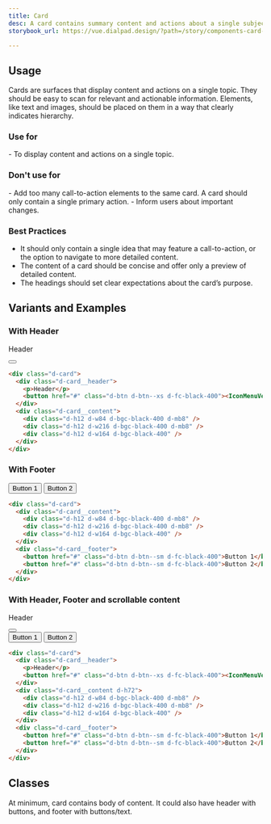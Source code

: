 ```yaml
---
title: Card
desc: A card contains summary content and actions about a single subject. It can be used by itself or within a list, and is generally interactive.
storybook_url: https://vue.dialpad.design/?path=/story/components-card--default

---
```

<code-well-header>
  <div class="d-card">
      <div class="d-card__content">
        <div class="d-h12 d-w84 d-bgc-black-400 d-mb8" />
        <div class="d-h12 d-w216 d-bgc-black-400 d-mb8" />
        <div class="d-h12 d-w164 d-bgc-black-400" />
      </div>
  </div>
</code-well-header>

## Usage

Cards are surfaces that display content and actions on a single topic.
They should be easy to scan for relevant and actionable information. Elements, like text and images, should be placed on them in a way that clearly indicates hierarchy.

<div class="dialtone-usage">
  <div class="dialtone-usage__item dialtone-usage__item--do">
    <h3 class="dialtone-usage__hd dialtone-usage__hd--do"><icon-checkmark /> Use for</h3>
    <div class="dialtone-usage__bd">
<Markdown>
- To display content and actions on a single topic.
</Markdown>
    </div>
  </div>
  <div class="dialtone-usage__item dialtone-usage__item--dont">
    <h3 class="dialtone-usage__hd dialtone-usage__hd--dont"><icon-close /> Don't use for</h3>
    <div class="dialtone-usage__bd">
<Markdown>
- Add too many call-to-action elements to the same card. A card should only contain a single primary action.
- Inform users about important changes.
</Markdown>
    </div>
  </div>
</div>

### Best Practices

- It should only contain a single idea that may feature a call-to-action, or the option to navigate to more detailed content.
- The content of a card should be concise and offer only a preview of detailed content.
- The headings should set clear expectations about the card’s purpose.

## Variants and Examples

### With Header

<code-well-header>
    <div class="d-card">
      <div class="d-card__header">
        <p>Header</p>
        <button href="#" class="d-btn d-btn--xs d-fc-black-400"><IconMenuVertical /></button>
      </div>
      <div class="d-card__content">
        <div class="d-h12 d-w84 d-bgc-black-400 d-mb8" />
        <div class="d-h12 d-w216 d-bgc-black-400 d-mb8" />
        <div class="d-h12 d-w164 d-bgc-black-400" />
      </div>
    </div>
</code-well-header>

```html
<div class="d-card">
  <div class="d-card__header">
    <p>Header</p>
    <button href="#" class="d-btn d-btn--xs d-fc-black-400"><IconMenuVertical /></button>
  </div>
  <div class="d-card__content">
    <div class="d-h12 d-w84 d-bgc-black-400 d-mb8" />
    <div class="d-h12 d-w216 d-bgc-black-400 d-mb8" />
    <div class="d-h12 d-w164 d-bgc-black-400" />
  </div>
</div>
```

### With Footer

<code-well-header>
    <div class="d-card">
      <div class="d-card__content">
        <div class="d-h12 d-w84 d-bgc-black-400 d-mb8" />
        <div class="d-h12 d-w216 d-bgc-black-400 d-mb8" />
        <div class="d-h12 d-w164 d-bgc-black-400" />
      </div>
      <div class="d-card__footer">
        <button href="#" class="d-btn d-btn--sm d-fc-black-400">Button 1</button>
        <button href="#" class="d-btn d-btn--sm d-fc-black-400">Button 2</button>
      </div>  
    </div>
</code-well-header>

```html
<div class="d-card">
  <div class="d-card__content">
    <div class="d-h12 d-w84 d-bgc-black-400 d-mb8" />
    <div class="d-h12 d-w216 d-bgc-black-400 d-mb8" />
    <div class="d-h12 d-w164 d-bgc-black-400" />
  </div>
  <div class="d-card__footer">
    <button href="#" class="d-btn d-btn--sm d-fc-black-400">Button 1</button>
    <button href="#" class="d-btn d-btn--sm d-fc-black-400">Button 2</button>
  </div>
</div>
```

### With Header, Footer and scrollable content

<code-well-header>
    <div class="d-card">
      <div class="d-card__header">
        <p>Header</p>
        <button href="#" class="d-btn d-btn--xs d-fc-black-400"><IconMenuVertical /></button>
      </div>
      <div class="d-card__content d-h72">
        <div class="d-h12 d-w84 d-bgc-black-400 d-mb8" />
        <div class="d-h12 d-w216 d-bgc-black-400 d-mb8" />
        <div class="d-h12 d-w164 d-bgc-black-400" />
      </div>
      <div class="d-card__footer">
        <button href="#" class="d-btn d-btn--sm d-fc-black-400">Button 1</button>
        <button href="#" class="d-btn d-btn--sm d-fc-black-400">Button 2</button>
      </div>  
    </div>
</code-well-header>

```html
<div class="d-card">
  <div class="d-card__header">
    <p>Header</p>
    <button href="#" class="d-btn d-btn--xs d-fc-black-400"><IconMenuVertical /></button>
  </div>
  <div class="d-card__content d-h72">
    <div class="d-h12 d-w84 d-bgc-black-400 d-mb8" />
    <div class="d-h12 d-w216 d-bgc-black-400 d-mb8" />
    <div class="d-h12 d-w164 d-bgc-black-400" />
  </div>
  <div class="d-card__footer">
    <button href="#" class="d-btn d-btn--sm d-fc-black-400">Button 1</button>
    <button href="#" class="d-btn d-btn--sm d-fc-black-400">Button 2</button>
  </div>
</div>
```

## Classes

At minimum, card contains body of content. It could also have header with buttons, and footer with buttons/text.

<component-class-table component-name="card"></component-class-table>

<script setup>
  import IconMenuVertical from '@svgIcons/IconMenuVertical.vue';
  import Markdown from "@baseComponents/Markdown.vue";
</script>
